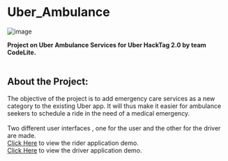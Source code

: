 # Uber_Ambulance
![image](https://user-images.githubusercontent.com/79566726/160808909-6a2e03f9-2951-420a-8215-5ee792fbb8f2.png)

<b>Project on Uber Ambulance Services for Uber HackTag 2.0 by team CodeLite.</b>
<br>
<br>

<h2>About the Project: </h2>

The objective of the project is to add emergency care services as a new category to the existing Uber app. 
It will thus make it easier for ambulance seekers to schedule a ride in the need of a medical emergency. 
<br>
<br>
Two different user interfaces , one for the user and the other for the driver are made.
<br>
<a target="_blank" href="https://drive.google.com/file/d/1aqwHoIB_f92SEtXCYeZ_BLOeAeCRG6o4/view?usp=sharing" >Click Here</a> to view the rider application demo. <br>
<a target="_blank" href="https://drive.google.com/file/d/1MN5_haV7vMdb9PcSnXJgaWeVzeCqFPyT/view?usp=sharing" >Click Here</a> to view the driver application demo. 
